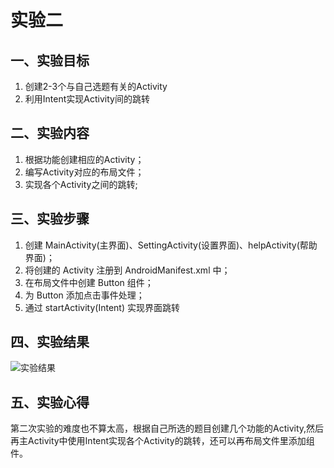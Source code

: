 # 实验二 
  ## 一、实验目标 
  1. 创建2-3个与自己选题有关的Activity 
  2. 利用Intent实现Activity间的跳转 
  
   ## 二、实验内容 
  1. 根据功能创建相应的Activity； 
  2. 编写Activity对应的布局文件； 
  3. 实现各个Activity之间的跳转; 
  
   ## 三、实验步骤 
  1. 创建 MainActivity(主界面)、SettingActivity(设置界面)、helpActivity(帮助界面)；
  2. 将创建的 Activity 注册到 AndroidManifest.xml 中；
  3. 在布局文件中创建 Button 组件；
  4. 为 Button 添加点击事件处理；
  5. 通过 startActivity(Intent) 实现界面跳转
  
   ## 四、实验结果 
  ![实验结果](https://github.com/Chenweikang2/android-labs-2020/raw/master/students/net1806081301122/2.png) 
  
   ## 五、实验心得 
  第二次实验的难度也不算太高，根据自己所选的题目创建几个功能的Activity,然后再主Activity中使用Intent实现各个Activity的跳转，还可以再布局文件里添加组件。
